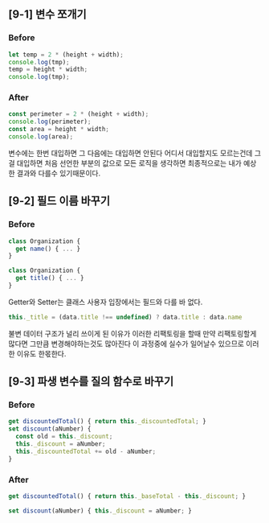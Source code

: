 ## [9-1] 변수 쪼개기

### Before

```javascript
let temp = 2 * (height + width);
console.log(tmp);
temp = height * width;
console.log(tmp);
```

### After

```javascript
const perimeter = 2 * (height + width);
console.log(perimeter);
const area = height * width;
console.log(area);
```

변수에는 한번 대입하면 그 다음에는 대입하면 안된다 어디서 대입할지도 모르는건데 그걸 대입하면 처음 선언한 부분의 값으로 모든 로직을 생각하면 최종적으로는 내가 예상한 결과와 다를수 있기때문이다.

## [9-2] 필드 이름 바꾸기

### Before

```javascript
class Organization {
  get name() { ... }
}
```

```javascript
class Organization {
  get title() { ... }
}
```

Getter와 Setter는 클래스 사용자 입장에서는 필드와 다를 바 없다.

```javascript
this._title = (data.title !== undefined) ? data.title : data.name
```

불변 데이터 구조가 널리 쓰이게 된 이유가 이러한 리팩토링을 할때 만약 리팩토링할게 많다면 그만큼 변경해야하는것도 많아진다 이 과정중에 실수가 일어날수 있으므로 이러한 이유도 한몫한다.

## [9-3] 파생 변수를 질의 함수로 바꾸기

### Before
```javascript
get discountedTotal() { return this._discountedTotal; }
set discount(aNumber) {
  const old = this._discount;
  this._discount = aNumber;
  this._discountedTotal += old - aNumber;
}
```

### After

```javascript
get discountedTotal() { return this._baseTotal - this._discount; }

set discount(aNumber) { this._discount = aNumber; }
```


